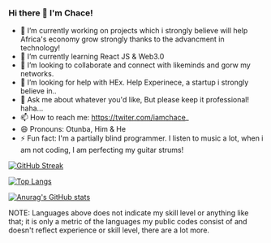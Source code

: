 ### Hi there 👋 I'm Chace!


- 🔭 I’m currently working on projects which i strongly believe will help Africa's economy grow strongly thanks to the advancment in technology! 
- 🌱 I’m currently learning React JS & Web3.0
- 👯 I’m looking to collaborate and connect with likeminds and gorw my networks.
- 🤔 I’m looking for help with HEx. Help Experinece, a startup i strongly believe in..
- 💬 Ask me about whatever you'd like, But please keep it professional! haha...
- 📫 How to reach me: https://twiter.com/iamchace_
- 😄 Pronouns: Otunba, Him & He
- ⚡ Fun fact: I'm a partially blind programmer. I listen to music a lot, when i am not coding, I am perfecting my guitar strums!

[![GitHub Streak](http://github-readme-streak-stats.herokuapp.com?user=chacetechost&theme=great-gatsby&hide_border=true&date_format=M%20j%5B%2C%20Y%5D)](https://git.io/streak-stats)

[![Top Langs](https://github-readme-stats.vercel.app/api/top-langs/?username=chacetechost&theme=great-gatsby&layout=compact)](https://github.com/anuraghazra/github-readme-stats)

[![Anurag's GitHub stats](https://github-readme-stats.vercel.app/api?username=chacetechost&theme=great-gatsby)](https://github.com/chacetechost/github-readme-stats)

NOTE: Languages above does not indicate my skill level or anything like that; it is only a metric of the languages my public codes consist of and doesn't reflect experience or skill level, there are a lot more.

